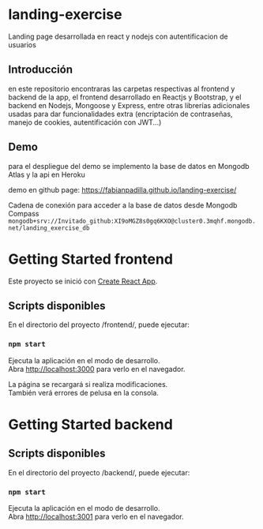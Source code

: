 # landing-exercise

Landing page desarrollada en react y nodejs con autentificacion de usuarios

## Introducción

en este repositorio encontraras las carpetas respectivas al frontend y backend de la app, el frontend desarrollado en Reactjs y Bootstrap, y el backend en Nodejs, Mongoose y Express, entre otras librerías adicionales usadas para dar funcionalidades extra (encriptación de contraseñas, manejo de cookies, autentificación con JWT...)

## Demo

para el despliegue del demo se implemento la base de datos en Mongodb Atlas y la api en Heroku

demo en github page: https://fabianpadilla.github.io/landing-exercise/

Cadena de conexión para acceder a la base de datos desde Mongodb Compass
`mongodb+srv://Invitado_github:XI9oMGZ8s0gq6KXO@cluster0.3mqhf.mongodb.net/landing_exercise_db`

# Getting Started frontend

Este proyecto se inició con [Create React App](https://github.com/facebook/create-react-app).

## Scripts disponibles 

En el directorio del proyecto /frontend/, puede ejecutar:

### `npm start`

Ejecuta la aplicación en el modo de desarrollo.\
Abra [http://localhost:3000](http://localhost:3000) para verlo en el navegador.

La página se recargará si realiza modificaciones.\
También verá errores de pelusa en la consola. 

# Getting Started backend

## Scripts disponibles

En el directorio del proyecto /backend/, puede ejecutar:

### `npm start`

Ejecuta la aplicación en el modo de desarrollo.\
Abra [http://localhost:3001](http://localhost:3001) para verlo en el navegador.
